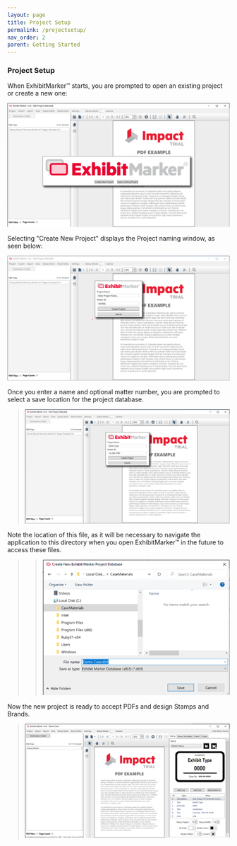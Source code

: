 ```yaml
---
layout: page
title: Project Setup
permalink: /projectsetup/
nav_order: 2
parent: Getting Started
---
```


### Project Setup

When ExhibitMarker&trade; starts, you are prompted to open an existing project or create a new one:

![Screen Grab - Create or Open Existing Project](../../assets/user_interface_assets/UserInterface_01_Start.png)

Selecting "Create New Project" displays the Project naming window, as seen below:

 ![Screen Grab - Create New Project Options](../../assets/user_interface_assets/UserInterface_02_CreateNewProject.png)

Once you enter a name and optional matter number, you are prompted to select a save location for the project database.  

> ![Screen grab of User Interface name and ID](../../assets/user_interface_assets/UserInterface_03_NameAndID.png)

Note the location of this file, as it will be necessary to navigate the application to this directory when you open ExhibitMarker&trade; in the future to access these files.

> > ![Screen Grab - Save Location](../../assets/user_interface_assets/UserInterface_04_ProjectDatabaseSaveLocation.png)

Now the new project is ready to accept PDFs and design Stamps and Brands.

> ![Screen Grab - Initial New Project View with Stamp Editor](../../assets/user_interface_assets/UserInterface_Menu_10_NewProjectReady.png)